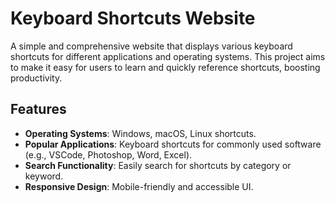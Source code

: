# Keyboard Shortcuts Website

A simple and comprehensive website that displays various keyboard shortcuts for different applications and operating systems. This project aims to make it easy for users to learn and quickly reference shortcuts, boosting productivity.

## Features

- **Operating Systems**: Windows, macOS, Linux shortcuts.
- **Popular Applications**: Keyboard shortcuts for commonly used software (e.g., VSCode, Photoshop, Word, Excel).
- **Search Functionality**: Easily search for shortcuts by category or keyword.
- **Responsive Design**: Mobile-friendly and accessible UI.
